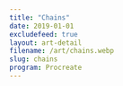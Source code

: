```yaml
---
title: "Chains"
date: 2019-01-01
excludefeed: true
layout: art-detail
filename: /art/chains.webp
slug: chains
program: Procreate
---
```

